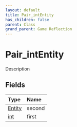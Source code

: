 ```yaml
---
layout: default
title: Pair_intEntity
has_children: false
parent: Class
grand_parent: Game Reflection
---
```

# Pair_intEntity
Description 

## Fields

| Type | Name |
|:-------------|:--------------|
| [Entity](/docs/game-reflection/classes/entity) | second |
| [int](/docs/game-reflection/enums/int) | first |


